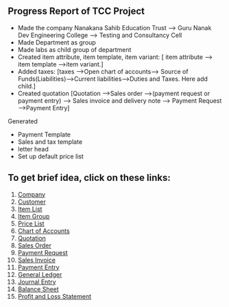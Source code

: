 ## Progress Report of TCC Project

- Made the company Nanakana Sahib Education Trust --> Guru Nanak Dev Engineering College --> Testing and Consultancy Cell
- Made Department as group
- Made labs as child group of department
- Created item attribute, item template, item variant:   [ item attribute --> item template -->item variant.]
- Added taxes:    [taxes -->Open chart of accounts--> Source of Funds(Liabilities)-->Current  liabilities-->Duties and Taxes. Here add child.]
- Created quotation  [Quotation -->Sales order -->(payment request or payment entry) --> Sales invoice and delivery note --> Payment Request -->Payment Entry]

Generated
- Payment Template 
- Sales and tax template
- letter head
- Set up default price list

## To get brief idea, click on these links:
1. [Company](Company.md)
2. [Customer](Customer.md)
3. [Item List](Item.md)
4. [Item Group](ItemGroup.md)
5. [Price List](PriceList.md)
6. [Chart of Accounts](ChartOfAccounts.md)
7. [Quotation](Quotation.md)
8. [Sales Order](SalesOrder.md)
9. [Payment Request](PaymentRequest.md)
10. [Sales Invoice](SalesInvoice.md)
11. [Payment Entry](PaymentEntry.md)
12. [General Ledger](GeneralLedger.md)
13. [Journal Entry](JournalEntry.md)
14. [Balance Sheet](BalanceSheet.md)
15. [Profit and Loss Statement](ProfitAndLossStatement.md)


